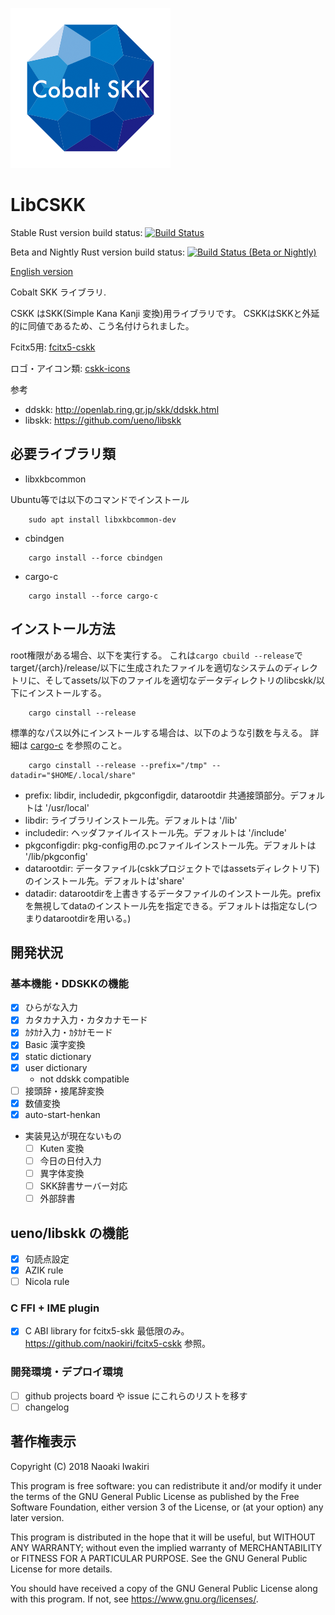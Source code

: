 ![cskk logo](https://raw.githubusercontent.com/naokiri/cskk-icons/master/256x256/apps/cskk.png) 


# LibCSKK

Stable Rust version build status: 
[![Build Status](https://github.com/naokiri/cskk/workflows/Test/badge.svg)](https://github.com/naokiri/cskk/actions)

Beta and Nightly Rust version build status:
[![Build Status (Beta or Nightly)](https://github.com/naokiri/cskk/workflows/Beta/badge.svg)](https://github.com/naokiri/cskk/actions)

[English version](https://github.com/naokiri/cskk/blob/master/README.en.md)

Cobalt SKK ライブラリ.

CSKK はSKK(Simple Kana Kanji 変換)用ライブラリです。
CSKKはSKKと外延的に同値であるため、こう名付けられました。

Fcitx5用: [fcitx5-cskk](https://github.com/naokiri/fcitx5-cskk)

ロゴ・アイコン類: [cskk-icons](https://github.com/naokiri/cskk-icons)

参考
- ddskk: http://openlab.ring.gr.jp/skk/ddskk.html
- libskk: https://github.com/ueno/libskk

## 必要ライブラリ類

- libxkbcommon

Ubuntu等では以下のコマンドでインストール

```shell
    sudo apt install libxkbcommon-dev
```

- cbindgen

```shell
    cargo install --force cbindgen
```

- cargo-c

```shell
    cargo install --force cargo-c
```

## インストール方法

root権限がある場合、以下を実行する。
これは`cargo cbuild --release`でtarget/{arch}/release/以下に生成されたファイルを適切なシステムのディレクトリに、そしてassets/以下のファイルを適切なデータディレクトリのlibcskk/以下にインストールする。

```shell
    cargo cinstall --release
```

標準的なパス以外にインストールする場合は、以下のような引数を与える。
詳細は [cargo-c](https://github.com/lu-zero/cargo-c) を参照のこと。

```shell
    cargo cinstall --release --prefix="/tmp" --datadir="$HOME/.local/share"
```

- prefix: libdir, includedir, pkgconfigdir, datarootdir 共通接頭部分。デフォルトは '/usr/local'
- libdir: ライブラリインストール先。デフォルトは '/lib'
- includedir: ヘッダファイルイストール先。デフォルトは '/include'
- pkgconfigdir: pkg-config用の.pcファイルインストール先。デフォルトは '/lib/pkgconfig'
- datarootdir: データファイル(cskkプロジェクトではassetsディレクトリ下)のインストール先。デフォルトは'share'
- datadir: datarootdirを上書きするデータファイルのインストール先。prefixを無視してdataのインストール先を指定できる。デフォルトは指定なし(つまりdatarootdirを用いる。)

## 開発状況

### 基本機能・DDSKKの機能

- [x] ひらがな入力
- [x] カタカナ入力・カタカナモード
- [x] ｶﾀｶﾅ入力・ｶﾀｶﾅモード
- [x] Basic 漢字変換
- [x] static dictionary
- [x] user dictionary
    - not ddskk compatible
- [ ] 接頭辞・接尾辞変換
- [x] 数値変換
- [x] auto-start-henkan   
- 実装見込が現在ないもの
    - [ ] Kuten 変換
    - [ ] 今日の日付入力
    - [ ] 異字体変換
    - [ ] SKK辞書サーバー対応
    - [ ] 外部辞書

## ueno/libskk の機能

- [x] 句読点設定
- [x] AZIK rule
- [ ] Nicola rule

### C FFI + IME plugin

- [x] C ABI library for fcitx5-skk
  最低限のみ。https://github.com/naokiri/fcitx5-cskk 参照。

### 開発環境・デプロイ環境

- [ ] github projects board や issue にこれらのリストを移す
- [ ] changelog

## 著作権表示

Copyright (C) 2018 Naoaki Iwakiri

This program is free software: you can redistribute it and/or modify it under the terms of the GNU General Public
License as published by the Free Software Foundation, either version 3 of the License, or
(at your option) any later version.

This program is distributed in the hope that it will be useful, but WITHOUT ANY WARRANTY; without even the implied
warranty of MERCHANTABILITY or FITNESS FOR A PARTICULAR PURPOSE. See the GNU General Public License for more details.

You should have received a copy of the GNU General Public License along with this program. If not,
see <https://www.gnu.org/licenses/>.

